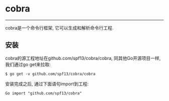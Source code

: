 # cobra

---
cobra是一个命令行框架, 它可以生成和解析命令行工程.
## 安装
cobra的源工程地址在github.com\/spf13\/cobra\/cobra,
同其他Go开源项目一样,我们通过go get来拉取:

```
$ go get -v github.com/spf13/cobra/cobra
```

安装完成之后, 通过下面语句import到工程:

```
Go import "github.com/spf13/cobra"
```
